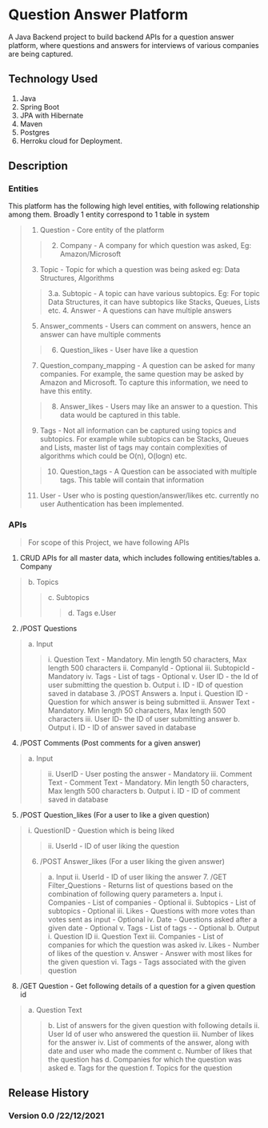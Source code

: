 # Question Answer Platform 

A Java Backend project to build backend APIs for a question answer platform, where questions and answers for interviews of various companies are being captured.
## Technology Used
1. Java
2. Spring Boot
3. JPA with Hibernate
4. Maven
5. Postgres 
6. Herroku cloud for Deployment.
## Description 
### Entities
This platform has the following high level entities, with following relationship among
them. Broadly 1 entity correspond to 1 table in system
>1. Question - Core entity of the platform
>>2. Company - A company for which question was asked, Eg: Amazon/Microsoft
>3. Topic - Topic for which a question was being asked eg: Data Structures, Algorithms
>>3.a. Subtopic - A topic can have various subtopics. Eg: For topic Data Structures, it can
have subtopics like Stacks, Queues, Lists etc.
>>4. Answer - A questions can have multiple answers
>5. Answer_comments - Users can comment on answers, hence an answer can have multiple
comments
>>6. Question_likes - User have like a question
>7. Question_company_mapping - A question can be asked for many companies. For
example, the same question may be asked by Amazon and Microsoft. To capture this
information, we need to have this entity.
>>8. Answer_likes - Users may like an answer to a question. This data would be captured in
this table.
>9. Tags - Not all information can be captured using topics and subtopics. For example while
subtopics can be Stacks, Queues and Lists, master list of tags may contain complexities of
algorithms which could be O(n), O(logn) etc.
>>10. Question_tags - A Question can be associated with multiple tags. This table will contain
that information
>11. User - User who is posting question/answer/likes etc.
     currently no user Authentication has been implemented.

### APIs
>For scope of this Project, we have following APIs
1. CRUD APIs for all master data, which includes following entities/tables
a. Company
>b. Topics
>>c. Subtopics
>>>d. Tags
>e.User
2. /POST Questions
>a. Input
>>i. Question Text - Mandatory. Min length 50 characters, Max length 500
characters
>>ii. CompanyId - Optional
>iii. SubtopicId - Mandatory
>>iv. Tags - List of tags - Optional
>v. User ID - the Id of user submitting the question
>>b. Output
>i. ID - ID of question saved in database
>>3. /POST Answers
>a. Input
>>i. Question ID - Question for which answer is being submitted
>ii. Answer Text - Mandatory. Min length 50 characters, Max length 500
characters
>>iii. User ID- the ID of user submitting answer
>b. Output
>>i. ID - ID of answer saved in database

4. /POST Comments (Post comments for a given answer)
>a. Input
>>ii. UserID - User posting the answer - Mandatory
>>iii. Comment Text - Comment Text - Mandatory. Min length 50 characters,
Max length 500 characters
>b. Output
>>i. ID - ID of comment saved in database

5. /POST Question_likes (For a user to like a given question)
>i. QuestionID - Question which is being liked
>>ii. UserId - ID of user liking the question
>6. /POST Answer_likes (For a user liking the given answer)
>>a. Input
>ii. UserId - ID of user liking the answer
>>7. /GET Filter_Questions - Returns list of questions based on the combination of following
query parameters
>a. Input
>>i. Companies - List of companies - Optional
>ii. Subtopics - List of subtopics - Optional
>>iii. Likes - Questions with more votes than votes sent as input - Optional
>  iv. Date - Questions asked after a given date - Optional
>v. Tags - List of tags - - Optional
b. Output
>i. Question ID
>>ii. Question Text
>iii. Companies - List of companies for which the question was asked
>>iv. Likes - Number of likes of the question
>v. Answer - Answer with most likes for the given question
>>vi. Tags - Tags associated with the given question
8. /GET Question - Get following details of a question for a given question id
>a. Question Text
>>b. List of answers for the given question with following details
>ii. User Id of user who answered the question
>>iii. Number of likes for the answer
>iv. List of comments of the answer, along with date and user who made the
comment
>c. Number of likes that the question has
>>d. Companies for which the question was asked
>e. Tags for the question
>>f. Topics for the question
## Release History
### Version 0.0 /22/12/2021
 
